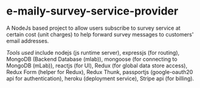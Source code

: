 # e-maily-survey-service-provider
A NodeJs based project to allow users subscribe to survey service at certain cost (unit charges) to help forward survey messages to customers' email addresses. 

*Tools used* include nodejs (js runtime server), expressjs (for routing), MongoDB (Backend Database (mlab)), mongoose (for connecting to MongoDB (mLab)), reactjs (for UI), Redux (for global data store access), Redux Form (helper for Redux), Redux Thunk, passportjs (google-oauth20 api for authentication), heroku (deployment service), Stripe api (for billing).
